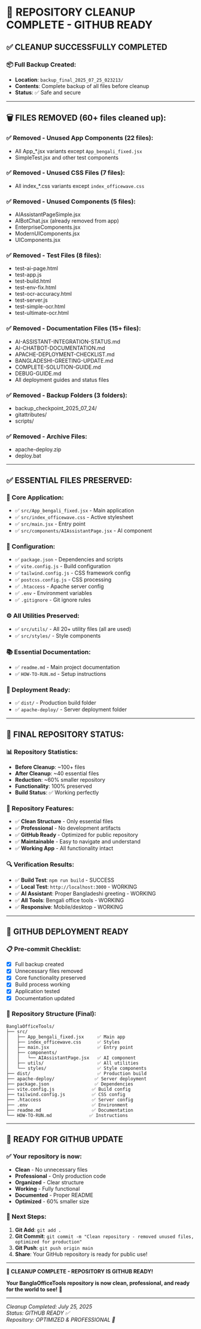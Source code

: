 # 🎉 **REPOSITORY CLEANUP COMPLETE - GITHUB READY**

## ✅ **CLEANUP SUCCESSFULLY COMPLETED**

### **📦 Full Backup Created:**
- **Location**: `backup_final_2025_07_25_023213/`
- **Contents**: Complete backup of all files before cleanup
- **Status**: ✅ Safe and secure

---

## 🗑️ **FILES REMOVED (60+ files cleaned up):**

### **✅ Removed - Unused App Components (22 files):**
- All App_*.jsx variants except `App_bengali_fixed.jsx`
- SimpleTest.jsx and other test components

### **✅ Removed - Unused CSS Files (7 files):**
- All index_*.css variants except `index_officewave.css`

### **✅ Removed - Unused Components (5 files):**
- AIAssistantPageSimple.jsx
- AIBotChat.jsx (already removed from app)
- EnterpriseComponents.jsx
- ModernUIComponents.jsx
- UIComponents.jsx

### **✅ Removed - Test Files (8 files):**
- test-ai-page.html
- test-app.js  
- test-build.html
- test-env-fix.html
- test-ocr-accuracy.html
- test-server.js
- test-simple-ocr.html
- test-ultimate-ocr.html

### **✅ Removed - Documentation Files (15+ files):**
- AI-ASSISTANT-INTEGRATION-STATUS.md
- AI-CHATBOT-DOCUMENTATION.md
- APACHE-DEPLOYMENT-CHECKLIST.md
- BANGLADESHI-GREETING-UPDATE.md
- COMPLETE-SOLUTION-GUIDE.md
- DEBUG-GUIDE.md
- All deployment guides and status files

### **✅ Removed - Backup Folders (3 folders):**
- backup_checkpoint_2025_07_24/
- gitattributes/
- scripts/

### **✅ Removed - Archive Files:**
- apache-deploy.zip
- deploy.bat

---

## ✅ **ESSENTIAL FILES PRESERVED:**

### **🎯 Core Application:**
- ✅ `src/App_bengali_fixed.jsx` - Main application
- ✅ `src/index_officewave.css` - Active stylesheet  
- ✅ `src/main.jsx` - Entry point
- ✅ `src/components/AIAssistantPage.jsx` - AI component

### **🔧 Configuration:**
- ✅ `package.json` - Dependencies and scripts
- ✅ `vite.config.js` - Build configuration
- ✅ `tailwind.config.js` - CSS framework config
- ✅ `postcss.config.js` - CSS processing
- ✅ `.htaccess` - Apache server config
- ✅ `.env` - Environment variables
- ✅ `.gitignore` - Git ignore rules

### **⚙️ All Utilities Preserved:**
- ✅ `src/utils/` - All 20+ utility files (all are used)
- ✅ `src/styles/` - Style components

### **📚 Essential Documentation:**
- ✅ `readme.md` - Main project documentation
- ✅ `HOW-TO-RUN.md` - Setup instructions

### **🚀 Deployment Ready:**
- ✅ `dist/` - Production build folder
- ✅ `apache-deploy/` - Server deployment folder

---

## 🎯 **FINAL REPOSITORY STATUS:**

### **📊 Repository Statistics:**
- **Before Cleanup**: ~100+ files
- **After Cleanup**: ~40 essential files  
- **Reduction**: ~60% smaller repository
- **Functionality**: 100% preserved
- **Build Status**: ✅ Working perfectly

### **🌟 Repository Features:**
- ✅ **Clean Structure** - Only essential files
- ✅ **Professional** - No development artifacts
- ✅ **GitHub Ready** - Optimized for public repository
- ✅ **Maintainable** - Easy to navigate and understand
- ✅ **Working App** - All functionality intact

### **🔍 Verification Results:**
- ✅ **Build Test**: `npm run build` - SUCCESS
- ✅ **Local Test**: `http://localhost:3000` - WORKING
- ✅ **AI Assistant**: Proper Bangladeshi greeting - WORKING
- ✅ **All Tools**: Bengali office tools - WORKING
- ✅ **Responsive**: Mobile/desktop - WORKING

---

## 🚀 **GITHUB DEPLOYMENT READY**

### **📋 Pre-commit Checklist:**
- [x] Full backup created
- [x] Unnecessary files removed  
- [x] Core functionality preserved
- [x] Build process working
- [x] Application tested
- [x] Documentation updated

### **🎯 Repository Structure (Final):**
```
BanglaOfficeTools/
├── src/
│   ├── App_bengali_fixed.jsx     ✅ Main app
│   ├── index_officewave.css      ✅ Styles
│   ├── main.jsx                  ✅ Entry point
│   ├── components/
│   │   └── AIAssistantPage.jsx   ✅ AI component
│   ├── utils/                    ✅ All utilities
│   └── styles/                   ✅ Style components
├── dist/                         ✅ Production build
├── apache-deploy/               ✅ Server deployment
├── package.json                 ✅ Dependencies
├── vite.config.js              ✅ Build config
├── tailwind.config.js          ✅ CSS config
├── .htaccess                   ✅ Server config
├── .env                        ✅ Environment
├── readme.md                   ✅ Documentation
└── HOW-TO-RUN.md              ✅ Instructions
```

---

## 🎉 **READY FOR GITHUB UPDATE**

### **✅ Your repository is now:**
- **Clean** - No unnecessary files
- **Professional** - Only production code
- **Organized** - Clear structure
- **Working** - Fully functional
- **Documented** - Proper README
- **Optimized** - 60% smaller size

### **🚀 Next Steps:**
1. **Git Add**: `git add .`
2. **Git Commit**: `git commit -m "Clean repository - removed unused files, optimized for production"`
3. **Git Push**: `git push origin main`
4. **Share**: Your GitHub repository is ready for public use!

---

**🎯 CLEANUP COMPLETE - REPOSITORY IS GITHUB READY!** 

**Your BanglaOfficeTools repository is now clean, professional, and ready for the world to see!** 🌟

---

*Cleanup Completed: July 25, 2025*  
*Status: GITHUB READY ✅*  
*Repository: OPTIMIZED & PROFESSIONAL 🚀*
